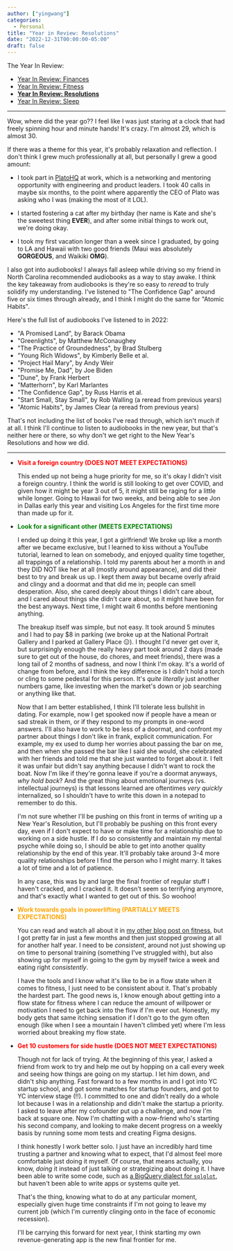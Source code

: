 ```yaml
---
author: ["yingwang"]
categories:
  - Personal
title: "Year in Review: Resolutions"
date: "2022-12-31T00:00:00-05:00"
draft: false
---
```


The Year In Review:

- [Year In Review: Finances](/posts/2022/12/31/year_in_review_finances)
- [Year In Review: Fitness](/posts/2022/12/31/year_in_review_fitness)
- [**Year In Review: Resolutions**](/posts/2022/12/31/year_in_review_resolutions)
- [Year In Review: Sleep](/posts/2022/12/31/year_in_review_sleep)

__________

Wow, where did the year go?? I feel like I was just staring at a clock that had
freely spinning hour and minute hands! It's crazy. I'm almost 29, which is
almost 30.

If there was a theme for this year, it's probably relaxation and reflection. I
don't think I grew much professionally at all, but personally I grew a good
amount:

- I took part in [PlatoHQ](https://www.platohq.com/) at work, which is a
  networking and mentoring opportunity with engineering and product leaders. I
  took 40 calls in maybe six months, to the point where apparently the CEO of
  Plato was asking who I was (making the most of it LOL).

- I started fostering a cat after my birthday (her name is Kate and she's the
 sweetest thing **EVER**), and after some initial things to work out, we're
 doing okay.

- I took my first vacation longer than a week since I graduated, by going to LA
  and Hawaii with two good friends (Maui was absolutely **GORGEOUS**, and
  Waikiki **OMG**).

I also got into audiobooks! I always fall asleep while driving so my friend in
North Carolina recommended audiobooks as a way to stay awake. I think the key
takeaway from audiobooks is they're so easy to *reread* to truly solidify my
understanding. I've listened to "The Confidence Gap" around five or six times
through already, and I think I might do the same for "Atomic Habits".

Here's the full list of audiobooks I've listened to in 2022:

- "A Promised Land", by Barack Obama
- "Greenlights", by Matthew McConaughey
- "The Practice of Groundedness", by Brad Stulberg
- "Young Rich Widows", by Kimberly Belle et al.
- "Project Hail Mary", by Andy Weir
- "Promise Me, Dad", by Joe Biden
- "Dune", by Frank Herbert
- "Matterhorn", by Karl Marlantes
- "The Confidence Gap", by Russ Harris et al.
- "Start Small, Stay Small", by Rob Walling (a reread from previous years)
- "Atomic Habits", by James Clear (a reread from previous years)

That's not including the list of books I've read through, which isn't much if at
all. I think I'll continue to listen to audiobooks in the new year, but that's
neither here or there, so why don't we get right to the New Year's Resolutions
and how we did.

__________

- **<span style="color:red">Visit a foreign country (DOES NOT MEET
  EXPECTATIONS)</span>**

  This ended up not being a huge priority for me, so it's okay I didn't visit a
  foreign country. I think the world is still looking to get over COVID, and
  given how it might be year 3 out of 5, it might still be raging for a little
  while longer. Going to Hawaii for two weeks, and being able to see Jon in
  Dallas early this year and visiting Los Angeles for the first time more than
  made up for it.

- **<span style="color:green">Look for a significant other (MEETS
  EXPECTATIONS)</span>**

  I ended up doing it this year, I got a girlfriend! We broke up like a month
  after we became exclusive, but I learned to kiss without a YouTube tutorial,
  learned to lean on somebody, and enjoyed quality time together, all trappings
  of a relationship. I told my parents about her a month in and they DID NOT
  like her at all (mostly around appearance), and did their best to try and
  break us up. I kept them away but became overly afraid and clingy and a
  doormat and that did me in; people can smell desperation. Also, she cared
  deeply about things I didn't care about, and I cared about things she didn't
  care about, so it might have been for the best anyways. Next time, I might
  wait 6 months before mentioning anything.

  The breakup itself was simple, but not easy. It took around 5 minutes and I
  had to pay $8 in parking (we broke up at the National Portrait Gallery and I
  parked at Gallery Place :expressionless:). I thought I'd never get over it,
  but surprisingly enough the really heavy part took around 2 days (made sure to
  get out of the house, do chores, and meet friends), there was a long tail of 2
  months of sadness, and now I think I'm okay. It's a world of change from
  before, and I think the key difference is I didn't hold a torch or cling to
  some pedestal for this person. It's _quite literally_ just another numbers
  game, like investing when the market's down or job searching or anything like
  that.

  Now that I am better established, I think I'll tolerate less bullshit in
  dating. For example, now I get spooked now if people have a mean or sad streak
  in them, or if they respond to my prompts in one-word answers. I'll also have
  to work to be less of a doormat, and confront my partner about things I don't
  like in frank, explicit communication. For example, my ex used to dump her
  worries about passing the bar on me, and then when she passed the bar like I
  said she would, she celebrated with her friends and told me that she just
  wanted to forget about it. I felt it was unfair but didn't say anything
  because I didn't want to rock the boat. Now I'm like if they're gonna leave if
  you're a doormat anyways, _why hold back_? And the great thing about emotional
  journeys (vs. intellectual journeys) is that lessons learned are oftentimes
  _very quickly_ internalized, so I shouldn't have to write this down in a
  notepad to remember to do this.

  I'm not sure whether I'll be pushing on this front in terms of writing up a
  New Year's Resolution, but I'll probably be pushing on this front every day,
  even if I don't expect to have or make time for a relationship due to working
  on a side hustle. If I do so consistently and maintain my mental psyche while
  doing so, I should be able to get into another quality relationship by the end
  of this year. It'll probably take around 3-4 more quality relationships before
  I find the person who I might marry. It takes a lot of time and a lot of
  patience.

  In any case, this was by and large the final frontier of regular stuff I
  haven't cracked, and I cracked it. It doesn't seem so terrifying anymore, and
  that's exactly what I wanted to get out of this. So woohoo!

- **<span style="color:orange">Work towards goals in powerlifting (PARTIALLY
  MEETS EXPECTATIONS)</span>**

  You can read and watch all about it in [my other blog post on
  fitness](/posts/2022/12/31/year_in_review_fitness), but I got pretty far in
  just a few months and then just stopped growing at all for another half year.
  I need to be _consistent_, around not just showing up on time to personal
  training (something I've struggled with), but also showing up for myself in
  going to the gym by myself twice a week and eating right _consistently_.

  I have the tools and I know what it's like to be in a flow state when it comes
  to fitness, I just need to be consistent about it. That's probably the hardest
  part. The good news is, I know enough about getting into a flow state for
  fitness where I can reduce the amount of willpower or motivation I need to get
  back into the flow if I'm ever out. Honestly, my body gets that same itching
  sensation if I don't go to the gym often enough (like when I see a mountain I
  haven't climbed yet) where I'm less worried about breaking my flow state.

- **<span style="color:red">Get 10 customers for side hustle (DOES NOT MEET
  EXPECTATIONS)</span>**

  Though not for lack of trying. At the beginning of this year, I asked a friend
  from work to try and help me out by hopping on a call every week and seeing
  how things are going on my startup. I let him down, and didn't ship anything.
  Fast forward to a few months in and I got into YC startup school, and got some
  matches for startup founders, and got to YC interview stage (!!). I committed
  to one and didn't really do a whole lot because I was in a relationship and
  didn't make the startup a priority. I asked to leave after my cofounder put up
  a challenge, and now I'm back at square one. Now I'm chatting with a
  now-friend who's starting his second company, and looking to make decent
  progress on a weekly basis by running some mom tests and creating Figma
  designs.

  I think honestly I work better solo. I just have an incredibly hard time
  trusting a partner and knowing what to expect, that I'd almost feel more
  comfortable just doing it myself. Of course, that means actually, you know,
  _doing_ it instead of just talking or strategizing about doing it. I have been
  able to write some code, such as [a BigQuery dialect for
  `sqlglot`](https://github.com/tobymao/sqlglot/pull/204), but haven't been able
  to write apps or systems quite yet.

  That's the thing, knowing what to do at any particular moment, especially
  given huge time constraints if I'm not going to leave my current job (which
  I'm currently clinging onto in the face of economic recession).

  I'll be carrying this forward for next year, I think starting my own
  revenue-generating app is the new final frontier for me.
